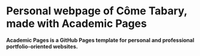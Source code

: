 # Personal webpage of Côme Tabary, made with Academic Pages
**Academic Pages is a GitHub Pages template for personal and professional portfolio-oriented websites.**

